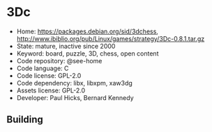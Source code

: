 # 3Dc

- Home: https://packages.debian.org/sid/3dchess, http://www.ibiblio.org/pub/Linux/games/strategy/3Dc-0.8.1.tar.gz
- State: mature, inactive since 2000
- Keyword: board, puzzle, 3D, chess, open content
- Code repository: @see-home
- Code language: C
- Code license: GPL-2.0
- Code dependency: libx, libxpm, xaw3dg
- Assets license: GPL-2.0
- Developer: Paul Hicks, Bernard Kennedy

## Building
